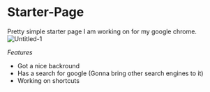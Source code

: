 # Starter-Page
Pretty simple starter page I am working on for my google chrome.
![Untitled-1](https://github.com/MEGA-Dawg68/Starter-Page/assets/140035326/2b1f4210-b685-4d0a-a610-f000791dcf34)

*Features*
- Got a nice backround
- Has a search for google (Gonna bring other search engines to it)
- Working on shortcuts
